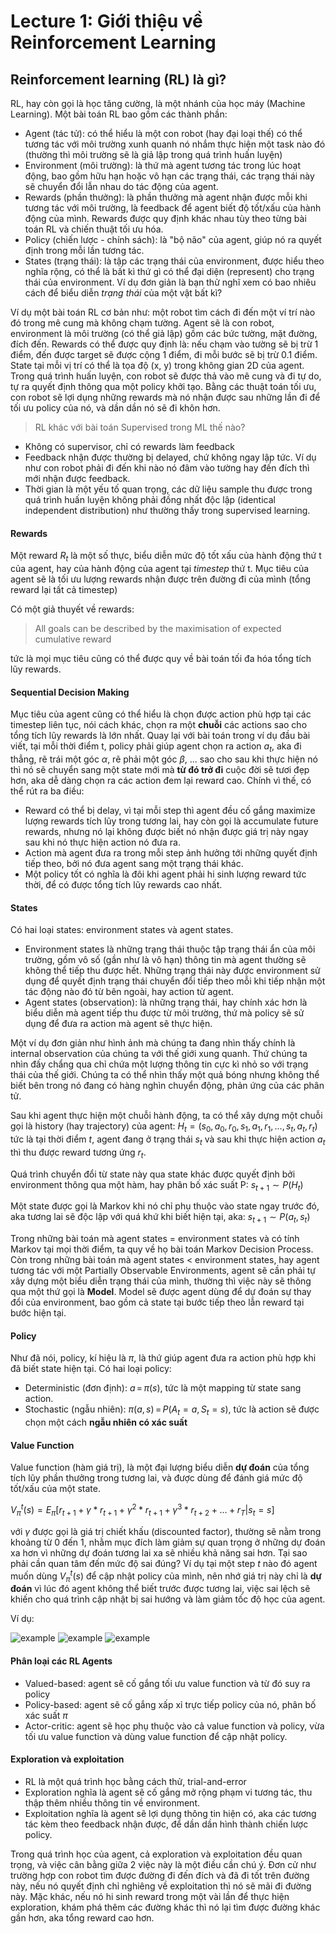 # Lecture 1: Giới thiệu về Reinforcement Learning
## Reinforcement learning (RL) là gì?
RL, hay còn gọi là học tăng cường, là một nhánh của học máy (Machine Learning). Một bài toán RL bao gồm các thành phần: 
- Agent (tác tử): có thể hiểu là một con robot (hay đại loại thế) có thể tương tác với môi trường xunh quanh nó nhắm thực hiện một task nào đó (thường thì môi trường sẽ là giả lập trong quá trình huấn luyện)
- Environment (môi trường): là thứ mà agent tương tác trong lúc hoạt động, bao gồm hữu hạn hoặc vô hạn các trạng thái, các trạng thái này sẽ chuyển đổi lẫn nhau do tác động của agent.
- Rewards (phần thưởng): là phần thưởng mà agent nhận được mỗi khi tương tác với môi trường, là feedback để agent biết độ tốt/xấu của hành động của mình. Rewards được quy định khác nhau tùy theo từng bài toán RL và chiến thuật tối ưu hóa.
- Policy (chiến lược - chính sách): là "bộ não" của agent, giúp nó ra quyết định trong mỗi lần tương tác.
- States (trạng thái): là tập các trạng thái của environment, được hiểu theo nghĩa rộng, có thể là bất kì thứ gì có thể đại diện (represent) cho trạng thái của environment. Ví dụ đơn giản là bạn thử nghĩ xem có bao nhiêu cách để biểu diễn *trạng thái* của một vật bất kì? 

Ví dụ một bài toán RL cơ bản như: một robot tìm cách đi đến một ví trí nào đó trong mê cung mà không chạm tường. Agent sẽ là con robot, environment là môi trường (có thể giả lập) gồm các bức tường, mặt đường, đích đến. Rewards có thể được quy định là: nếu chạm vào tường sẽ bị trừ 1 điểm, đến được target sẽ được cộng 1 điểm, đi mỗi bước sẽ bị trừ 0.1 điểm. State tại mỗi vị trí có thể là tọa độ (x, y) trong không gian 2D của agent. Trong quá trình huấn luyện, con robot sẽ được thả vào mê cung và đi tự do, tự ra quyết định thông qua một policy khởi tạo. Bằng các thuật toán tối ưu, con robot sẽ lợi dụng những rewards mà nó nhận được sau những lần đi để tối ưu policy của nó, và dần dần nó sẽ đi khôn hơn.

> RL khác với bài toán Supervised trong ML thế nào?
- Không có supervisor, chỉ có rewards làm feedback
- Feedback nhận được thường bị delayed, chứ không ngay lập tức. Ví dụ như con robot phải đi đến khi nào nó đâm vào tường hay đến đích thì mới nhận được feedback.
- Thời gian là một yếu tố quan trọng, các dữ liệu sample thu được trong quá trình huấn luyện không phải đồng nhất độc lập (identical independent distribution) như thường thấy trong supervised learning.

#### Rewards
Một reward $R_t$ là một số thực, biểu diễn mức độ tốt xấu của hành động thứ t của agent, hay của hành động của agent tại *timestep* thứ t. Mục tiêu của agent sẽ là tối ưu lượng rewards nhận được trên đường đi của mình (tổng reward lại tất cả timestep)

Có một giả thuyết về rewards:
> All goals can be described by the maximisation of expected cumulative reward
> 
tức là mọi mục tiêu cũng có thể được quy về bài toán tối đa hóa tổng tích lũy rewards.

#### Sequential Decision Making
Mục tiêu của agent cũng có thể hiểu là chọn được action phù hợp tại các timestep liên tục, nói cách khác, chọn ra một **chuỗi** các actions sao cho tổng tích lũy rewards là lớn nhất. 
Quay lại với bài toán trong ví dụ đầu bài viết, tại mỗi thời điểm t, policy phải giúp agent chọn ra action $a_t$, aka đi thẳng, rẽ trái một góc $\alpha$, rẽ phải một góc $\beta$, ... sao cho sau khi thực hiện nó thì nó sẽ chuyển sang một state mới mà **từ đó trở đi** cuộc đời sẽ tươi đẹp hơn, aka dễ dàng chọn ra các action đem lại reward cao. 
Chính vì thế, có thể rút ra ba điều:
- Reward có thể bị delay, vì tại mỗi step thì agent đều cố gắng maximize lượng rewards tích lũy trong tương lai, hay còn gọi là accumulate future rewards, nhưng nó lại không được biết nó nhận được giá trị này ngay sau khi nó thực hiện action nó đưa ra.
- Action mà agent đưa ra trong mỗi step ảnh hưởng tới những quyết định tiếp theo, bởi nó đưa agent sang một trạng thái khác.
- Một policy tốt có nghĩa là đôi khi agent phải hi sinh lượng reward tức thời, để có được tổng tích lũy rewards cao nhất.

#### States
Có hai loại states: environment states và agent states. 
- Environment states là những trạng thái thuộc tập trạng thái ẩn của môi trường, gồm vô số (gần như là vô hạn) thông tin mà agent thường sẽ không thể tiếp thu được hết. Những trạng thái này được environment sử dụng để quyết định trạng thái chuyển đổi tiếp theo mỗi khi tiếp nhận một tác động nào đó từ bên ngoài, hay action từ agent. 
- Agent states (observation): là những trạng thái, hay chính xác hơn là biểu diễn mà agent tiếp thu được từ môi trường, thứ mà policy sẽ sử dụng để đưa ra action mà agent sẽ thực hiện.

Một ví dụ đơn giản như hình ảnh mà chúng ta đang nhìn thấy chính là internal observation của chúng ta với thế giới xung quanh. Thứ chúng ta nhìn đấy chẩng qua chỉ chứa một lượng thông tin cực kì nhỏ so với trạng thái của thế giới. Chúng ta có thể nhìn thấy một quả bóng nhưng không thể biết bên trong nó đang có hàng nghìn chuyển động, phản ứng của các phân tử.

Sau khi agent thực hiện một chuỗi hành động, ta có thể xây dựng một chuỗi gọi là history (hay trajectory) của agent:
$H_t = (s_0, a_0, r_0, s_1, a_1, r_1, ..., s_t, a_t, r_t)$
tức là tại thời điểm $t$, agent đang ở trạng thái $s_t$ và sau khi thực hiện action $a_t$ thì thu được reward tương ứng $r_t$.

Quá trình chuyển đổi từ state này qua state khác được quyết định bởi environment thông qua một hàm, hay phân bố xác suất P: $s_{t+1} \sim P(H_t)$

Một state được gọi là Markov khi nó chỉ phụ thuộc vào state ngay trước đó, aka tương lai sẽ độc lập với quá khứ khi biết hiện tại, aka: $s_{t+1} \sim P(a_t, s_t)$

Trong những bài toán mà agent states = environment states và có tính Markov tại mọi thời điểm, ta quy về họ bài toán Markov Decision Process. Còn trong những bài toán mà agent states < environment states, hay agent tương tác với một Partially Observable Environments, agent sẽ cần phải tự xây dựng một biểu diễn trạng thái của mình, thường thì việc này sẽ thông qua một thứ gọi là **Model**. Model sẽ được agent dùng để dự đoán sự thay đổi của environment, bao gồm cả state tại bước tiếp theo lẫn reward tại bước hiện tại.

#### Policy
Như đã nói, policy, kí hiệu là $\pi$, là thứ giúp agent đưa ra action phù hợp khi đã biết state hiện tại. 
Có hai loại policy: 
- Deterministic (đơn định): $a\,=\, \pi(s)$, tức là một mapping từ state sang action.
- Stochastic (ngẫu nhiên): $\pi(a,\,s)\,=\, P(A_t = a, S_t = s)$, tức là action sẽ được chọn một cách **ngẫu nhiên có xác suất**

#### Value Function

Value function (hàm giá trị), là một đại lượng biểu diễn **dự đoán** của tổng tích lũy phần thưởng trong tương lai, và được dùng để đánh giá mức độ tốt/xấu của một state.

$V^t_\pi (s) = E_{\pi}[r_{t+1} + \gamma * r_{t+1} + \gamma ^ 2 * r_{t+1} + \gamma ^ 3 * r_{t+2} +... + r_T | s_t = s]$

với $\gamma$ được gọi là giá trị chiết khấu (discounted factor), thường sẽ nằm trong khoảng từ 0 đến 1, nhằm mục đích làm giảm sự quan trọng ở những dự đoán xa hơn vì những dự đoán tương lai xa sẽ nhiều khả năng sai hơn. Tại sao phải cần quan tâm đến mức độ sai đúng? Ví dụ tại một step $t$ nào đó agent muốn dùng $V^t_\pi (s)$ để cập nhật policy của mình, nên nhớ giá trị này chỉ là **dự đoán** vì lúc đó agent không thể biết trước được tương lai, việc sai lệch sẽ khiến cho quá trình cập nhật bị sai hướng và làm giảm tốc độ học của agent.

Ví dụ:

![example](images/maze0.png)
![example](images/maze1.png)
![example](images/maze2.png)

#### Phân loại các RL Agents
- Valued-based: agent sẽ cố gắng tối ưu value function và từ đó suy ra policy
- Policy-based: agent sẽ cố gắng xấp xỉ trực tiếp policy của nó, phân bố xác suất $\pi$
- Actor-critic: agent sẽ học phụ thuộc vào cả value function và policy, vừa tối ưu value function và dùng value function để cập nhật policy.

#### Exploration và exploitation
- RL là một quá trình học bằng cách thử, trial-and-error
- Exploration nghĩa là agent sẽ cố gắng mở rộng phạm vi tương tác, thu thập thêm nhiều thông tin về environment.
- Exploitation nghĩa là agent sẽ lợi dụng thông tin hiện có, aka các tương tác kèm theo feedback nhận được, để dần dần hình thành chiến lược policy.

Trong quá trình học của agent, cả exploration và exploitation đều quan trọng, và việc cân bằng giữa 2 việc này là một điều cần chú ý. Đơn cử như trường hợp con robot tìm được đường đi đến đích và đã đi tốt trên đường này, nếu nó quyết định chỉ nghiêng về exploitation thì nó sẽ mãi đi đường này. Mặc khác, nếu nó hi sinh reward trong một vài lần để thực hiện exploration, khám phá thêm các đường khác thì nó lại tìm được đường khác gần hơn, aka tổng reward cao hơn.